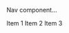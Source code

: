 <p className="lead">Nav component...</p>
<Nav pills>
  <Nav.Item href="#">Item 1</Nav.Item>
  <Nav.Item href="#">Item 2</Nav.Item>
  <Nav.Item href="#">Item 3</Nav.Item>
</Nav>
